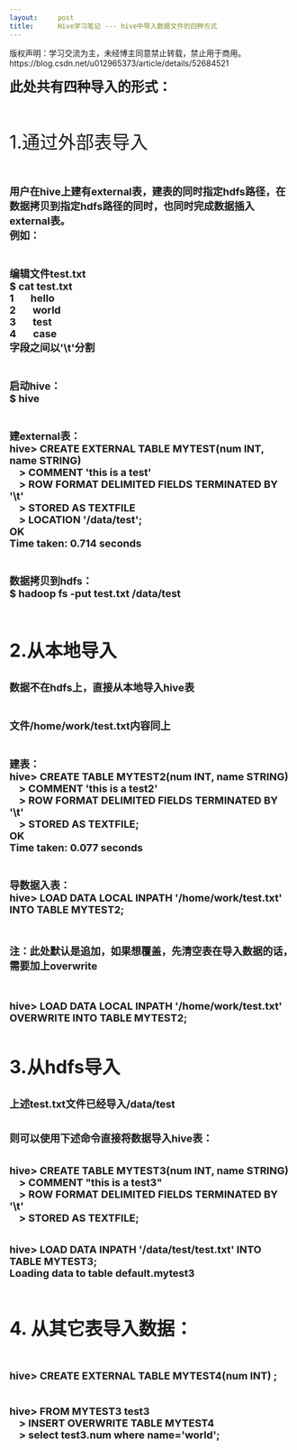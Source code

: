 ```yaml
---
layout:     post
title:      Hive学习笔记 --- hive中导入数据文件的四种方式
---
```

<div id="article_content" class="article_content clearfix csdn-tracking-statistics" data-pid="blog" data-mod="popu_307" data-dsm="post">
								<div class="article-copyright">
					版权声明：学习交流为主，未经博主同意禁止转载，禁止用于商用。					https://blog.csdn.net/u012965373/article/details/52684521				</div>
								            <link rel="stylesheet" href="https://csdnimg.cn/release/phoenix/template/css/ck_htmledit_views-f76675cdea.css">
						<div class="htmledit_views" id="content_views">
                
<p><span style="font-size:24px;"><strong>此处共有四种导入的形式：</strong></span></p>
<p><span style="font-size:24px;"><strong><br></strong></span></p>
<p><span style="font-size:32px;">1.通过外部表导入</span></p>
<p><span style="font-size:32px;"><br></span><span style="font-size:18px;"><strong>用户在hive上建有external表，建表的同时指定hdfs路径，在数据拷贝到指定hdfs路径的同时，也同时完成数据插入external表。<br>
例如：<br><br><br>
编辑文件test.txt<br>
$ cat test.txt <br>
1       hello<br>
2       world<br>
3       test<br>
4       case<br>
字段之间以'\t'分割<br><br><br>
启动hive：<br>
$ hive<br><br><br>
建external表：<br>
hive&gt; CREATE EXTERNAL TABLE MYTEST(num INT, name STRING)<br>
    &gt; COMMENT 'this is a test'<br>
    &gt; ROW FORMAT DELIMITED FIELDS TERMINATED BY '\t'<br>
    &gt; STORED AS TEXTFILE<br>
    &gt; LOCATION '/data/test';<br>
OK<br>
Time taken: 0.714 seconds<br><br><br>
数据拷贝到hdfs：<br>
$ hadoop fs -put test.txt /data/test<br></strong></span><br><br><br></p>
<p><span style="font-size:32px;"><strong>2.从本地导入</strong></span><br><br></p>
<p><span style="font-size:18px;"><strong>数据不在hdfs上，直接从本地导入hive表<br><br><br>
文件/home/work/test.txt内容同上<br><br><br>
建表：<br>
hive&gt; CREATE TABLE MYTEST2(num INT, name STRING)<br>
    &gt; COMMENT 'this is a test2'                          <br>
    &gt; ROW FORMAT DELIMITED FIELDS TERMINATED BY '\t'     <br>
    &gt; STORED AS TEXTFILE;                                <br>
OK<br>
Time taken: 0.077 seconds<br><br><br>
导数据入表：<br>
hive&gt; LOAD DATA LOCAL INPATH '/home/work/test.txt' INTO TABLE MYTEST2;</strong></span></p>
<p><span style="font-size:18px;"><strong><br></strong></span></p>
<p><span style="font-size:18px;"><strong>注：此处默认是追加，如果想覆盖，先清空表在导入数据的话，需要加上overwrite </strong></span></p>
<p><span style="font-size:18px;"><strong><br></strong></span></p>
<p><span style="font-size:18px;"><strong>hive&gt; <span style="font-size:18px;"><strong>LOAD DATA LOCAL INPATH '/home/work/test.txt' OVERWRITE INTO TABLE MYTEST2;</strong></span><br></strong></span><br><br><br><span style="font-size:32px;"><strong>3.从hdfs导入<br></strong></span><br></p>
<p><span style="font-size:18px;"><strong>上述test.txt文件已经导入/data/test<br><br></strong></span></p>
<p><span style="font-size:18px;"><strong>则可以使用下述命令直接将数据导入hive表：<br><br></strong></span></p>
<p><span style="font-size:18px;"><strong>hive&gt; CREATE TABLE MYTEST3(num INT, name STRING)<br>
    &gt; COMMENT "this is a test3"<br>
    &gt; ROW FORMAT DELIMITED FIELDS TERMINATED BY '\t'<br>
    &gt; STORED AS TEXTFILE;<br><br></strong></span></p>
<p><span style="font-size:18px;"><strong>hive&gt; LOAD DATA INPATH '/data/test/test.txt' INTO TABLE MYTEST3;<br>
Loading data to table default.mytest3</strong></span><br><strong><br></strong></p>
<p><strong><br></strong></p>
<p><span style="font-size:32px;"><strong>4. 从其它表导入数据：</strong></span></p>
<p><span style="font-size:32px;"><strong><br></strong></span><span style="font-size:18px;"><strong>hive&gt; CREATE EXTERNAL TABLE MYTEST4(num INT) ;<br><br><br>
hive&gt; FROM MYTEST3 test3<br>
    &gt; INSERT OVERWRITE TABLE MYTEST4<br>
    &gt; select test3.num where name='world';<br></strong></span><br></p>
<p><br></p>
            </div>
                </div>